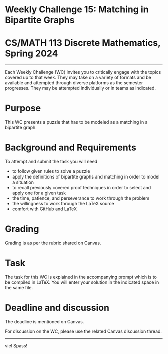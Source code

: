 # Weekly Challenge 15: Matching in Bipartite Graphs
# CS/MATH 113 Discrete Mathematics, Spring 2024
***

Each Weekly Challenge (WC) invites you to critically engage with the topics covered up to that week. They may take on a variety of formats and be available and attempted through diverse platforms as the semester progresses. They may be attempted individually or in teams as indicated.

# Purpose

This WC presents a puzzle that has to be modeled as a matching in a bipartite graph.

# Background and Requirements

To attempt and submit the task you will need
- to follow given rules to solve a puzzle
- apply the definitions of bipartite graphs and matching in order to model a situation
- to recall previously covered proof techniques in order to select and apply one for a given task
- the time, patience, and perseverance to work through the problem
- the willingness to work through the LaTeX source
- comfort with GitHub and LaTeX

# Grading

Grading is as per the rubric shared on Canvas.

# Task

The task for this WC is explained in the accompanying prompt which is to be compiled in LaTeX. You will enter your solution in the indicated space in the same file.

# Deadline and discussion

The deadline is mentioned on Canvas.

For discussion on the WC, please use the related Canvas discussion thread.

---
viel Spass!

